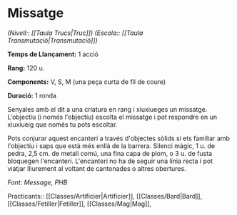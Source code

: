 # Missatge

*(Nivell:: [[Taula Trucs|Truc]]) (Escola:: [[Taula Transmutació|Transmutació]])*

**Temps de Llançament:** 1 acció

**Rang:** 120 u.

**Components:** V, S, M (una peça curta de fil de coure)

**Duració:** 1 ronda

Senyales amb el dit a una criatura en rang i xiuxiueges un missatge. L'objectiu (i només l'objectiu) escolta el missatge i pot respondre en un xiuxiueig que només tu pots escoltar.

Pots conjurar aquest encanteri a través d'objectes sòlids si ets familiar amb l'objectiu i saps que està més enllà de la barrera. Silenci màgic, 1 u. de pedra, 2,5 cm. de metall comú, una fina capa de plom, o 3 u. de fusta bloquegen l'encanteri. L'encanteri no ha de seguir una línia recta i pot viatjar lliurement al voltant de cantonades o altres obertures.


*Font: Message, PHB*



Practicants:: [[Classes/Artificier|Artificier]], [[Classes/Bard|Bard]], [[Classes/Fetiller|Fetiller]], [[Classes/Mag|Mag]],